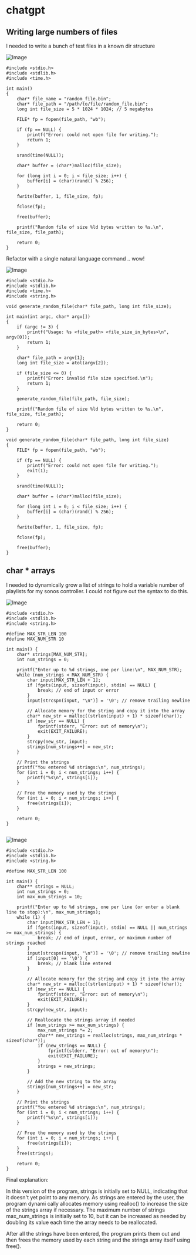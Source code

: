 # chatgpt

## Writing large numbers of files

I needed to write a bunch of test files in a known dir structure


![Image](screen1.png)
```
#include <stdio.h>
#include <stdlib.h>
#include <time.h>

int main()
{
    char* file_name = "random_file.bin";
    char* file_path = "/path/to/file/random_file.bin";
    long int file_size = 5 * 1024 * 1024; // 5 megabytes

    FILE* fp = fopen(file_path, "wb");

    if (fp == NULL) {
        printf("Error: could not open file for writing.");
        return 1;
    }

    srand(time(NULL));

    char* buffer = (char*)malloc(file_size);

    for (long int i = 0; i < file_size; i++) {
        buffer[i] = (char)(rand() % 256);
    }

    fwrite(buffer, 1, file_size, fp);

    fclose(fp);

    free(buffer);

    printf("Random file of size %ld bytes written to %s.\n", file_size, file_path);

    return 0;
}
```

Refactor with a single natural language command .. wow!

![Image](screen2.png)
```
#include <stdio.h>
#include <stdlib.h>
#include <time.h>
#include <string.h>

void generate_random_file(char* file_path, long int file_size);

int main(int argc, char* argv[])
{
    if (argc != 3) {
        printf("Usage: %s <file_path> <file_size_in_bytes>\n", argv[0]);
        return 1;
    }

    char* file_path = argv[1];
    long int file_size = atol(argv[2]);

    if (file_size <= 0) {
        printf("Error: invalid file size specified.\n");
        return 1;
    }

    generate_random_file(file_path, file_size);

    printf("Random file of size %ld bytes written to %s.\n", file_size, file_path);

    return 0;
}

void generate_random_file(char* file_path, long int file_size)
{
    FILE* fp = fopen(file_path, "wb");

    if (fp == NULL) {
        printf("Error: could not open file for writing.");
        exit(1);
    }

    srand(time(NULL));

    char* buffer = (char*)malloc(file_size);

    for (long int i = 0; i < file_size; i++) {
        buffer[i] = (char)(rand() % 256);
    }

    fwrite(buffer, 1, file_size, fp);

    fclose(fp);

    free(buffer);
}
```
## char * arrays

I needed to dynamically grow a list of strings to hold a variable number of playlists for my sonos controller. 
I could not figure out the syntax to do this.

![Image](screen3.png)
```
#include <stdio.h>
#include <stdlib.h>
#include <string.h>

#define MAX_STR_LEN 100
#define MAX_NUM_STR 10

int main() {
    char* strings[MAX_NUM_STR];
    int num_strings = 0;

    printf("Enter up to %d strings, one per line:\n", MAX_NUM_STR);
    while (num_strings < MAX_NUM_STR) {
        char input[MAX_STR_LEN + 1];
        if (fgets(input, sizeof(input), stdin) == NULL) {
            break; // end of input or error
        }
        input[strcspn(input, "\n")] = '\0'; // remove trailing newline

        // Allocate memory for the string and copy it into the array
        char* new_str = malloc((strlen(input) + 1) * sizeof(char));
        if (new_str == NULL) {
            fprintf(stderr, "Error: out of memory\n");
            exit(EXIT_FAILURE);
        }
        strcpy(new_str, input);
        strings[num_strings++] = new_str;
    }

    // Print the strings
    printf("You entered %d strings:\n", num_strings);
    for (int i = 0; i < num_strings; i++) {
        printf("%s\n", strings[i]);
    }

    // Free the memory used by the strings
    for (int i = 0; i < num_strings; i++) {
        free(strings[i]);
    }

    return 0;
}


```
![Image](screen4.png)
```
#include <stdio.h>
#include <stdlib.h>
#include <string.h>

#define MAX_STR_LEN 100

int main() {
    char** strings = NULL;
    int num_strings = 0;
    int max_num_strings = 10;

    printf("Enter up to %d strings, one per line (or enter a blank line to stop):\n", max_num_strings);
    while (1) {
        char input[MAX_STR_LEN + 1];
        if (fgets(input, sizeof(input), stdin) == NULL || num_strings >= max_num_strings) {
            break; // end of input, error, or maximum number of strings reached
        }
        input[strcspn(input, "\n")] = '\0'; // remove trailing newline
        if (input[0] == '\0') {
            break; // blank line entered
        }

        // Allocate memory for the string and copy it into the array
        char* new_str = malloc((strlen(input) + 1) * sizeof(char));
        if (new_str == NULL) {
            fprintf(stderr, "Error: out of memory\n");
            exit(EXIT_FAILURE);
        }
        strcpy(new_str, input);

        // Reallocate the strings array if needed
        if (num_strings >= max_num_strings) {
            max_num_strings *= 2;
            char** new_strings = realloc(strings, max_num_strings * sizeof(char*));
            if (new_strings == NULL) {
                fprintf(stderr, "Error: out of memory\n");
                exit(EXIT_FAILURE);
            }
            strings = new_strings;
        }

        // Add the new string to the array
        strings[num_strings++] = new_str;
    }

    // Print the strings
    printf("You entered %d strings:\n", num_strings);
    for (int i = 0; i < num_strings; i++) {
        printf("%s\n", strings[i]);
    }

    // Free the memory used by the strings
    for (int i = 0; i < num_strings; i++) {
        free(strings[i]);
    }
    free(strings);

    return 0;
}
```

Final explanation:

In this version of the program, strings is initially set to NULL, indicating that it doesn't yet point to any memory. As strings are entered by the user, the program dynami
cally allocates memory using realloc() to increase the size of the strings array if necessary. The maximum number of strings max_num_strings is initially set to 10, but it 
can be increased as needed by doubling its value each time the array needs to be reallocated.

After all the strings have been entered, the program prints them out and then frees the memory used by each string and the strings array itself using free().
 